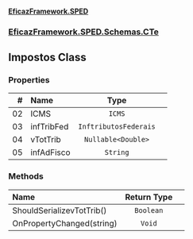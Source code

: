 #### [EficazFramework.SPED](EficazFrameworkSPED.md 'EficazFramework SPED')
### [EficazFramework.SPED.Schemas.CTe](EficazFramework.SPED.Schemas.CTe.md 'EficazFramework.SPED.Schemas.CTe')

## Impostos Class
### Properties

| # | Name | Type | |
| ---: | :--- | :---: | :--- |
| 02 | ICMS | `ICMS` |  |
| 03 | infTribFed | `InftributosFederais` |  |
| 04 | vTotTrib | `Nullable<Double>` |  |
| 05 | infAdFisco | `String` |  |
### Methods

| Name | Return Type | |
| :--- | :---: | :--- |
| ShouldSerializevTotTrib() | `Boolean` |  |
| OnPropertyChanged(string) | `Void` |  |
